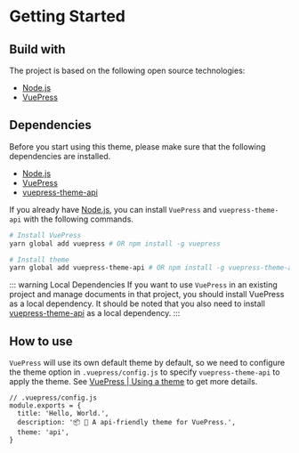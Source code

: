 # Getting Started

## Build with

The project is based on the following open source technologies:

- [Node.js](https://nodejs.org/)
- [VuePress](https://github.com/vuejs/vuepress)

## Dependencies

Before you start using this theme, please make sure that the following dependencies are installed.

- [Node.js](https://nodejs.org/)
- [VuePress](https://github.com/vuejs/vuepress)
- [vuepress-theme-api](https://github.com/sqrthree/vuepress-theme-api)

If you already have [Node.js](https://nodejs.org/), you can install `VuePress` and `vuepress-theme-api` with the following commands.

```bash
# Install VuePress
yarn global add vuepress # OR npm install -g vuepress

# Install theme
yarn global add vuepress-theme-api # OR npm install -g vuepress-theme-api
```

::: warning Local Dependencies
If you want to use `VuePress` in an existing project and manage documents in that project, you should install VuePress as a local dependency. It should be noted that you also need to install [vuepress-theme-api](https://github.com/sqrthree/vuepress-theme-api) as a local dependency.
:::

## How to use

`VuePress` will use its own default theme by default, so we need to configure the theme option in `.vuepress/config.js` to specify `vuepress-theme-api` to apply the theme. See [VuePress | Using a theme](https://vuepress.vuejs.org/theme/using-a-theme.html) to get more details.

```js{5}
// .vuepress/config.js
module.exports = {
  title: 'Hello, World.',
  description: '📦 🎨 A api-friendly theme for VuePress.',
  theme: 'api',
}
```
